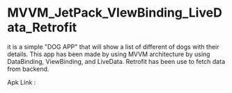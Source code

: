 # MVVM_JetPack_VIewBinding_LiveData_Retrofit
it is a simple "DOG APP" that will show a list of different of dogs with their details. 
This app has been made by using MVVM architecture by using DataBinding, ViewBinding, and LiveData. 
Retrofit has been use to fetch data from backend.

Apk Link : 
